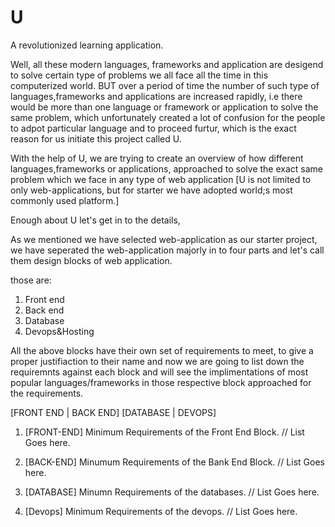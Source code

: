 # U
A revolutionized learning application.

Well, all these modern languages, frameworks and application are desigend to solve certain type of problems we all face all the time in this computerized world. BUT over a period of time the number of such type of languages,frameworks and applications are increased rapidly, i.e there would be more than one language or framework or application to solve the same problem, which unfortunately created a lot of confusion for the people to adpot particular language and to proceed furtur, which is the exact reason for us initiate this project called U.

With the help of U, we are trying to create an overview of how different languages,frameworks or applications, approached to solve the exact same problem which we face in any type of web application [U is not limited to only web-applications, but for starter we have adopted world;s most commonly used platform.]

Enough about U let's get in to the details,

As we mentioned we have selected web-application as our starter project, we have seperated the web-application majorly in to four parts and let's call them design blocks of web application.

those are:
  1. Front end
  2. Back end
  3. Database
  4. Devops&Hosting
  
All the above blocks have their own set of requirements to meet, to give a proper justifiaction to their name and now we are going to list down the requiremnts against each block and will see the implimentations of most popular languages/frameworks in those respective block approached for the requirements.

[FRONT END | BACK END]
[DATABASE | DEVOPS]

1. [FRONT-END] Minimum Requirements of the Front End Block.
  // List Goes here.
 
2. [BACK-END] Minumum Requirements of the Bank End Block.
  // List Goes here.

3. [DATABASE] Minumn Requirements of the databases.
 // List Goes here.
 
4. [Devops] Minimum Requirements of the devops.
 // List Goes here.
 
